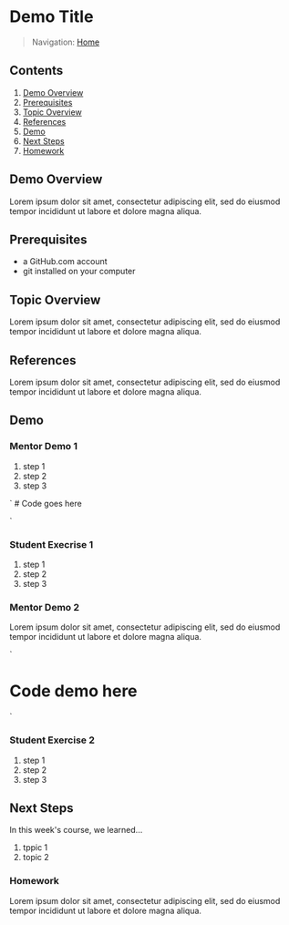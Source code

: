 # Demo Title
>Navigation:  [Home](../../README)

## Contents
1. [Demo Overview](#demo-overview)
1. [Prerequisites](#prerequisites)
1. [Topic Overview](#topic-overview)
1. [References](#references)
1. [Demo](#demo)
1. [Next Steps](#next-steps)
1. [Homework](#homework)

## Demo Overview

Lorem ipsum dolor sit amet, consectetur adipiscing elit, sed do eiusmod tempor incididunt ut labore et dolore magna aliqua.

## Prerequisites

- a GitHub.com account
- git installed on your computer

## Topic Overview

Lorem ipsum dolor sit amet, consectetur adipiscing elit, sed do eiusmod tempor incididunt ut labore et dolore magna aliqua.

## References

Lorem ipsum dolor sit amet, consectetur adipiscing elit, sed do eiusmod tempor incididunt ut labore et dolore magna aliqua.

## Demo

### Mentor Demo 1

1. step 1
1. step 2
1. step 3

`
    # Code goes here

`

### Student Execrise 1
1. step 1
1. step 2
1. step 3

### Mentor Demo 2

Lorem ipsum dolor sit amet, consectetur adipiscing elit, sed do eiusmod tempor incididunt ut labore et dolore magna aliqua.


`
# Code demo here


`


### Student Exercise 2
1. step 1
1. step 2
1. step 3

## Next Steps

In this week's course, we learned...

1. tppic 1
1. topic 2


### Homework

Lorem ipsum dolor sit amet, consectetur adipiscing elit, sed do eiusmod tempor incididunt ut labore et dolore magna aliqua.
